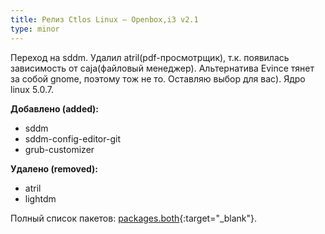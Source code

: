 ```yaml
---
title: Релиз Ctlos Linux — Openbox,i3 v2.1
type: minor
---
```


Переход на sddm. Удалил atril(pdf-просмотрщик), т.к. появилась зависимость от caja(файловый менеджер). Альтернатива Evince тянет за собой gnome, поэтому тож не то. Оставляю выбор для вас). Ядро linux 5.0.7.

**Добавлено (added):**

- sddm
- sddm-config-editor-git
- grub-customizer

**Удалено (removed):**

- atril
- lightdm

Полный список пакетов: [packages.both](https://github.com/ctlos/ctlosiso/blob/5e603fbb600c36a7161bd6fb51dd5c50bcd62741/packages.both){:target="_blank"}.